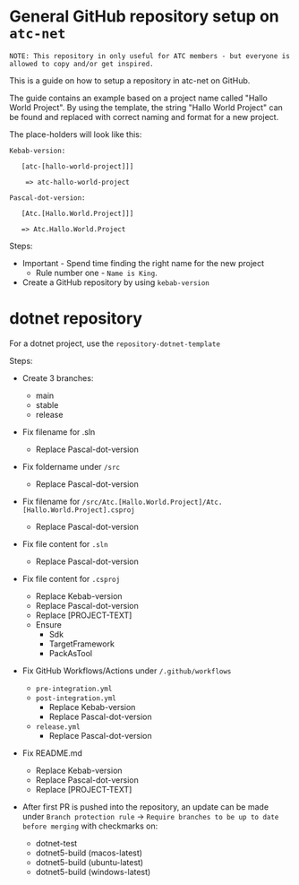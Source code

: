 # General GitHub repository setup on `atc-net`

`NOTE: This repository in only useful for ATC members - but everyone is allowed to copy and/or get inspired.`

This is a guide on how to setup a repository in atc-net on GitHub.

The guide contains an example based on a project name called "Hallo World Project". By using the template, the string "Hallo World Project" can be found and replaced with correct naming and format for a new project.

The place-holders will look like this:

```
Kebab-version:

   [atc-[hallo-world-project]]]

    => atc-hallo-world-project
```

```
Pascal-dot-version:

   [Atc.[Hallo.World.Project]]]

   => Atc.Hallo.World.Project
```

Steps:

- Important - Spend time finding the right name for the new project
  - Rule number one - `Name is King`.
- Create a GitHub repository by using `kebab-version`

# dotnet repository

For a dotnet project, use the `repository-dotnet-template`

Steps:

- Create 3 branches:
  - main
  - stable
  - release

- Fix filename for .sln
  - Replace Pascal-dot-version

- Fix foldername under `/src`
  - Replace Pascal-dot-version

- Fix filename for `/src/Atc.[Hallo.World.Project]/Atc.[Hallo.World.Project].csproj`
  - Replace Pascal-dot-version

- Fix file content for `.sln`
  - Replace Pascal-dot-version

- Fix file content for `.csproj`
  - Replace Kebab-version
  - Replace Pascal-dot-version
  - Replace [PROJECT-TEXT]
  - Ensure
    - Sdk
    - TargetFramework
    - PackAsTool

- Fix GitHub Workflows/Actions under `/.github/workflows`
  - `pre-integration.yml`
  - `post-integration.yml`
    - Replace Kebab-version
    - Replace Pascal-dot-version
  - `release.yml`
    - Replace Pascal-dot-version

- Fix README.md
  - Replace Kebab-version
  - Replace Pascal-dot-version
  - Replace [PROJECT-TEXT]

- After first PR is pushed into the repository, an update can be made under `Branch protection rule` ->
`Require branches to be up to date before merging` with checkmarks on:
  - dotnet-test
  - dotnet5-build (macos-latest)
  - dotnet5-build (ubuntu-latest)
  - dotnet5-build (windows-latest)
